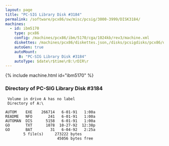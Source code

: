```yaml
---
layout: page
title: "PC-SIG Library Disk #3184"
permalink: /software/pcx86/sw/misc/pcsig/3000-3999/DISK3184/
machines:
  - id: ibm5170
    type: pcx86
    config: /machines/pcx86/ibm/5170/cga/1024kb/rev3/machine.xml
    diskettes: /machines/pcx86/diskettes.json,/disks/pcsigdisks/pcx86/diskettes.json
    autoGen: true
    autoMount:
      B: "PC-SIG Library Disk #3184"
    autoType: $date\r$time\rB:\rDIR\r
---
```


{% include machine.html id="ibm5170" %}

### Directory of PC-SIG Library Disk #3184

     Volume in drive A has no label
     Directory of A:\

    AUTOM    EXE    266714   6-01-91   1:00a
    README   NFO       241   6-01-91   1:00a
    AUTOMAN  DIS      5158   6-01-91   1:00a
    GO       TXT      1078  10-27-92  12:38p
    GO       BAT        31   6-04-92   2:25a
            5 file(s)     273222 bytes
                           45056 bytes free
